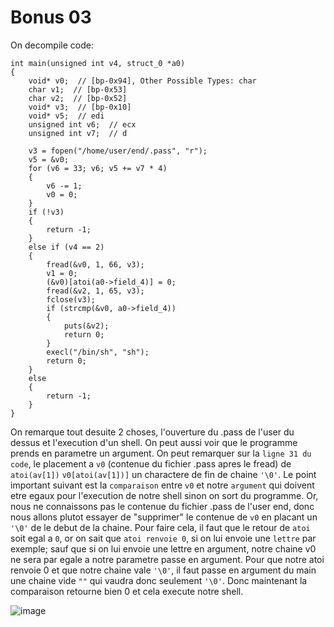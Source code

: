 # **Bonus 03**

On decompile code:

```
int main(unsigned int v4, struct_0 *a0)
{
    void* v0;  // [bp-0x94], Other Possible Types: char
    char v1;  // [bp-0x53]
    char v2;  // [bp-0x52]
    void* v3;  // [bp-0x10]
    void* v5;  // edi
    unsigned int v6;  // ecx
    unsigned int v7;  // d

    v3 = fopen("/home/user/end/.pass", "r");
    v5 = &v0;
    for (v6 = 33; v6; v5 += v7 * 4)
    {
        v6 -= 1;
        v0 = 0;
    }
    if (!v3)
    {
        return -1;
    }
    else if (v4 == 2)
    {
        fread(&v0, 1, 66, v3);
        v1 = 0;
        (&v0)[atoi(a0->field_4)] = 0;
        fread(&v2, 1, 65, v3);
        fclose(v3);
        if (strcmp(&v0, a0->field_4))
        {
            puts(&v2);
            return 0;
        }
        execl("/bin/sh", "sh");
        return 0;
    }
    else
    {
        return -1;
    }
}
```

On remarque tout desuite 2 choses, l'ouverture du .pass de l'user du dessus et l'execution d'un shell.
On peut aussi voir que le programme prends en parametre un argument.
On peut remarquer sur la `ligne 31 du code`, le placement a `v0` (contenue du fichier .pass apres le fread) de `atoi(av[1])` `v0[atoi(av[1])]` un charactere de fin de chaine `'\0'`.
Le point important suivant est la `comparaison` entre `v0` et notre `argument` qui doivent etre egaux pour l'execution de notre shell sinon on sort du programme.
Or, nous ne connaissons pas le contenue du fichier .pass de l'user end, donc nous allons plutot essayer de "supprimer" le contenue de `v0` en placant un `'\0'` de le debut de la chaine.
Pour faire cela, il faut que le retour de `atoi` soit egal a `0`, or on sait que `atoi renvoie 0`, si on lui envoie une `lettre` par exemple; sauf que si on lui envoie une lettre en argument,
notre chaine v0 ne sera par egale a notre parametre passe en argument.
Pour que notre atoi renvoie 0 et que notre chaine vale `'\0'`, il faut passe en argument du main une chaine vide `""` qui vaudra donc seulement `'\0'`.
Donc maintenant la comparaison retourne bien 0 et cela execute notre shell.

![image](https://github.com/Seriots/rainfall/assets/94530285/39cf12e6-cee8-4230-be0d-07427728b250)
